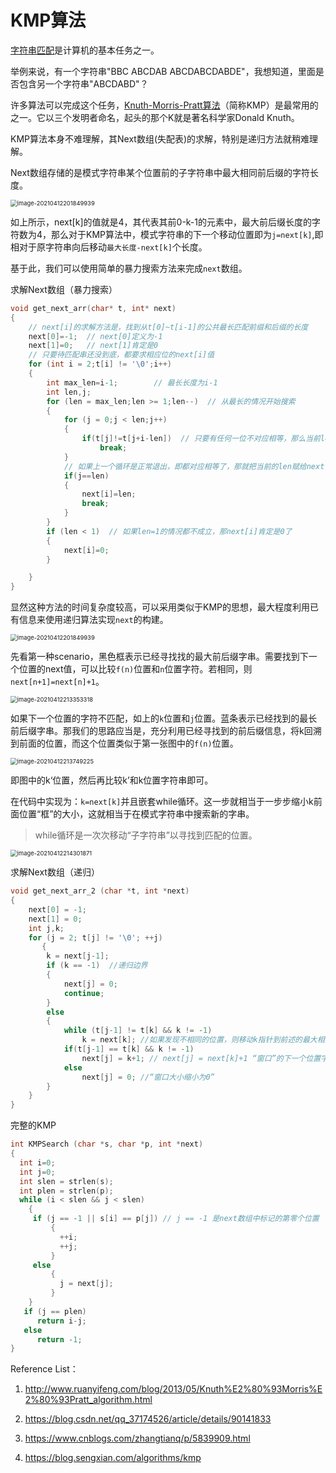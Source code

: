 # KMP算法

[字符串匹配](http://en.wikipedia.org/wiki/String_searching_algorithm)是计算机的基本任务之一。

举例来说，有一个字符串"BBC ABCDAB ABCDABCDABDE"，我想知道，里面是否包含另一个字符串"ABCDABD"？

许多算法可以完成这个任务，[Knuth-Morris-Pratt算法](http://en.wikipedia.org/wiki/Knuth–Morris–Pratt_algorithm)（简称KMP）是最常用的之一。它以三个发明者命名，起头的那个K就是著名科学家Donald Knuth。

KMP算法本身不难理解，其Next数组(失配表)的求解，特别是递归方法就稍难理解。

Next数组存储的是模式字符串某个位置前的子字符串中最大相同前后缀的字符长度。

<img src="C:\Users\18113\Desktop\KMP算法.assets\image-20210412201849939.png" alt="image-20210412201849939" style="zoom:67%;" />

如上所示，next[k]的值就是4，其代表其前0-k-1的元素中，最大前后缀长度的字符数为4，那么对于KMP算法中，模式字符串的下一个移动位置即为`j=next[k]`,即相对于原字符串向后移动`最大长度-next[k]`个长度。

基于此，我们可以使用简单的暴力搜索方法来完成`next`数组。

求解Next数组（暴力搜索）

```c++
void get_next_arr(char* t, int* next)
{
	// next[i]的求解方法是，找到从t[0]~t[i-1]的公共最长匹配前缀和后缀的长度
	next[0]=-1;  // next[0]定义为-1
	next[1]=0;	 // next[1]肯定是0
	// 只要待匹配串还没到底，都要求相应位的next[i]值
	for (int i = 2;t[i] != '\0';i++) 
	{
		int max_len=i-1;		// 最长长度为i-1
		int len,j;
		for (len = max_len;len >= 1;len--)  // 从最长的情况开始搜索
		{
			for (j = 0;j < len;j++)
			{
				if(t[j]!=t[j+i-len])  // 只要有任何一位不对应相等，那么当前len就不成立，试探下一个len 
					break;
			}
			// 如果上一个循环是正常退出，即都对应相等了，那就把当前的len赋给next[i],并不再往下试探了
			if(j==len)  
			{
				next[i]=len;
				break;
			}
		}
		if (len < 1)  // 如果len=1的情况都不成立，那next[i]肯定是0了
		{
			next[i]=0;
		}

	}
}
```

显然这种方法的时间复杂度较高，可以采用类似于KMP的思想，最大程度利用已有信息来使用递归算法实现`next`的构建。

<img src="C:\Users\18113\Desktop\生物计算编程语言和Linux系统\笔记\KMP算法.assets\image-20210412201849939.png" alt="image-20210412201849939" style="zoom:67%;" />

先看第一种scenario，黑色框表示已经寻找找的最大前后缀字串。需要找到下一个位置的next值，可以比较`f(n)`位置和`n`位置字符。若相同，则`next[n+1]=next[n]+1`。

<img src="C:\Users\18113\Desktop\生物计算编程语言和Linux系统\笔记\KMP算法.assets\image-20210412213353318.png" alt="image-20210412213353318" style="zoom:67%;" />

如果下一个位置的字符不匹配，如上的`k`位置和`j`位置。蓝条表示已经找到的最长前后缀字串。那我们的思路应当是，充分利用已经寻找到的前后缀信息，将k回溯到前面的位置，而这个位置类似于第一张图中的`f(n)`位置。

<img src="C:\Users\18113\Desktop\生物计算编程语言和Linux系统\笔记\KMP算法.assets\image-20210412213749225.png" alt="image-20210412213749225" style="zoom:67%;" />

即图中的k‘位置，然后再比较k’和k位置字符串即可。

在代码中实现为：`k=next[k]`并且嵌套while循环。这一步就相当于一步步缩小k前面位置“框”的大小，这就相当于在模式字符串中搜索新的字串。

> while循环是一次次移动“子字符串”以寻找到匹配的位置。

<img src="C:\Users\18113\Desktop\生物计算编程语言和Linux系统\笔记\KMP算法.assets\image-20210412214301871.png" alt="image-20210412214301871" style="zoom:67%;" />

求解Next数组（递归）

```c
void get_next_arr_2 (char *t, int *next)
{
    next[0] = -1;
    next[1] = 0;
    int j,k;
    for (j = 2; t[j] != '\0'; ++j)
       {
        k = next[j-1];
        if (k == -1)  //递归边界
        {
            next[j] = 0;
            continue;
        }
        else
        {
            while (t[j-1] != t[k] && k != -1)
                k = next[k]; //如果发现不相同的位置，则移动k指针到前述的最大相同前缀后面的位置。
            if(t[j-1] == t[k] && k != -1)
                next[j] = k+1; // next[j] = next[k]+1 “窗口”的下一个位置字符相同
            else
                next[j] = 0; //“窗口大小缩小为0”
        }    
    }
}
```

完整的KMP

```c
int KMPSearch (char *s, char *p, int *next)
{
  int i=0; 
  int j=0;
  int slen = strlen(s);
  int plen = strlen(p);
  while (i < slen && j < slen)
    {
     if (j == -1 || s[i] == p[j]) // j == -1 是next数组中标记的第零个位置
         {
           ++i;
	       ++j;
         } 
     else
         {
           j = next[j];
         }
    }
   if (j == plen)
      return i-j;
   else
      return -1;
}
```

Reference List：

1. http://www.ruanyifeng.com/blog/2013/05/Knuth%E2%80%93Morris%E2%80%93Pratt_algorithm.html

2. https://blog.csdn.net/qq_37174526/article/details/90141833

3. https://www.cnblogs.com/zhangtianq/p/5839909.html

4. https://blog.sengxian.com/algorithms/kmp